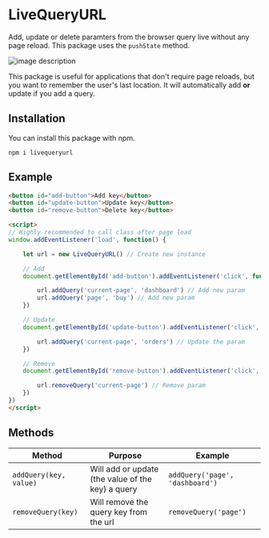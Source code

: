 # LiveQueryURL
Add, update or delete paramters from the browser query live without any page reload. This package uses the `pushState` method.

![image description](https://i.ibb.co/jRCKdTs/example.gif)

This package is useful for applications that don't require page reloads, but you want to remember the user's last location. It will automatically add **or** update if you add a query.

## Installation
You can install this package with npm.
```shell
npm i livequeryurl
```

## Example

```html
<button id="add-button">Add key</button>
<button id="update-button">Update key</button>
<button id="remove-button">Delete key</button>

<script>
// Highly recommended to call class after page load
window.addEventListener('load', function() {

    let url = new LiveQueryURL() // Create new instance

    // Add
    document.getElementById('add-button').addEventListener('click', function() {

        url.addQuery('current-page', 'dashboard') // Add new param
        url.addQuery('page', 'buy') // Add new param
    })

    // Update
    document.getElementById('update-button').addEventListener('click', function() {

        url.addQuery('current-page', 'orders') // Update the param
    })

    // Remove
    document.getElementById('remove-button').addEventListener('click', function() {

        url.removeQuery('current-page') // Remove param
    })
})
</script>
```
## Methods

| Method                 | Purpose                     | Example                       |
|------------------------|-----------------------------|-------------------------------|
| `addQuery(key, value)` | Will add or update (the value of the key) a query  | `addQuery('page', 'dashboard')` |
| `removeQuery(key)` | Will remove the query key from the url | `removeQuery('page')` |
